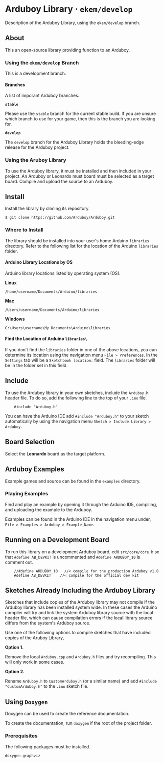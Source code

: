Arduboy Library · `ekem/develop`
===============

Description of the Arduboy Library, using the `ekem/develop` branch.

## About

This an open-source library providing function to an Arduboy.

### Using the `ekem/develop` Branch

This is a development branch. 

#### Branches
A list of imporant Arduboy branches.

**`stable`**

Please use the `stable` branch for the current stable build. If you are unsure
which branch to use for your game, then this is the branch you are looking for.

**`develop`**

The `develop` branch for the Arduboy Library holds the bleeding-edge release
for the Arduboy project.



### Using the Aruboy Library

To use the Arduboy library, it must be installed and then included in your
project. An Arduboy or Leonardo must board must be selected as a target board.
Compile and upload the source to an Arduboy.

## Install

Install the library by cloning its repository.

    $ git clone https://github.com/Arduboy/Arduboy.git

### Where to Install

The library should be installed into your user's home Arduino `libraries`
directory. Refer to the following list for the location of the Arduino
`libraries` folder.

#### Arduino Library Locations by OS

Arduino library locations listed by operating system (OS).

**Linux**

    /home/username/Documents/Arduino/libraries

**Mac**

    /Users/username/Documents/Arduino/libraries

**Windows**

    C:\Users\username\My Documents\Arduino\libraries

#### Find the Location of Arduino `libraries\`

If you don't find the `libraries` folder in one of the above locations, you can
determine its location using the navigation menu `File > Preferences`. In the
`Settings` tab will be a `Sketchbook location:` field. The `libraries` folder
will be in the folder set in this field.

## Include

To use the Arduboy library in your own sketches, include the `Arduboy.h` header
file. To do so, add the following line to the top of your `.ino` file.

~~~~~~~~~~~~~~~{.cpp}
    #include "Arduboy.h"
~~~~~~~~~~~~~~~

You can have the Arduino IDE add `#include "Arduboy.h"` to your sketch 
automatically by using the navigation menu `Sketch > Include Library > Arduboy`.

## Board Selection

Select the **Leonardo** board as the target platform.

## Arduboy Examples

Example games and source can be found in the `examples` directory.

### Playing Examples

Find and play an example by opening it through the Arduino IDE, compiling, 
and uploading the example to the Arduboy.

Examples can be found in the Arduino IDE in the navigation menu under, 
`File > Examples > Arduboy > Example_Name`.

## Running on a Development Board

To run this library on a development Arduboy board, edit `src/core/core.h` so 
that `#define AB_DEVKIT` is uncommented and `#define ARDUBOY_10` is comment out.

~~~~~~~~~~~~~~~{.cpp}
    //#define ARDUBOY_10   //< compile for the production Arduboy v1.0
    #define AB_DEVKIT    //< compile for the official dev kit
~~~~~~~~~~~~~~~

## Sketches Already Including the Arduboy Library

Sketches that include copies of the Arduboy library may not compile if the
Arduboy library has been installed system wide. In these cases the Arduino 
compiler will try and link the system Arduboy library source with the local 
header file, which can cause compilation errors if the local library source 
differs from the system's Arduboy source.

Use one of the following options to compile sketches that have included copies
of the Aruboy Library,

**Option 1.**

Remove the local `Arduboy.cpp` and `Arduboy.h` files and try recompiling. 
This will only work in some cases.

**Option 2.**

Rename `Arduboy.h` to `CustomArduboy.h` (or a similar name) and add
`#include "CustomArduboy.h"` to the `.ino` sketch file. 

## Using `Doxygen`

Doxygen can be used to create the reference documentation.

To create the documentation, run `doxygen` if the root of the project folder.

### Prerequisites

The following packages must be installed.

    doxygen graphviz
